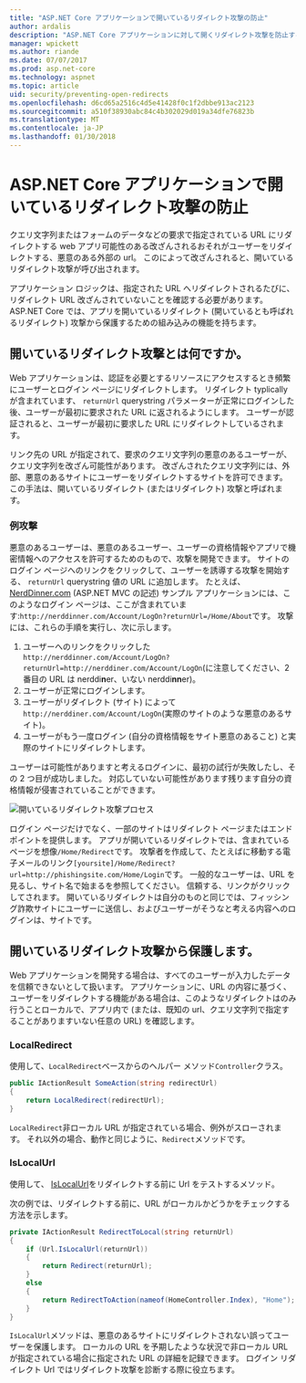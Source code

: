 ```yaml
---
title: "ASP.NET Core アプリケーションで開いているリダイレクト攻撃の防止"
author: ardalis
description: "ASP.NET Core アプリケーションに対して開くリダイレクト攻撃を防止する方法を示します"
manager: wpickett
ms.author: riande
ms.date: 07/07/2017
ms.prod: asp.net-core
ms.technology: aspnet
ms.topic: article
uid: security/preventing-open-redirects
ms.openlocfilehash: d6cd65a2516c4d5e41428f0c1f2dbbe913ac2123
ms.sourcegitcommit: a510f38930abc84c4b302029d019a34dfe76823b
ms.translationtype: MT
ms.contentlocale: ja-JP
ms.lasthandoff: 01/30/2018
---
```

# <a name="preventing-open-redirect-attacks-in-an-aspnet-core-app"></a>ASP.NET Core アプリケーションで開いているリダイレクト攻撃の防止

クエリ文字列またはフォームのデータなどの要求で指定されている URL にリダイレクトする web アプリ可能性のある改ざんされるおそれがユーザーをリダイレクトする、悪意のある外部の url。 このによって改ざんされると、開いているリダイレクト攻撃が呼び出されます。

アプリケーション ロジックは、指定された URL へリダイレクトされるたびに、リダイレクト URL 改ざんされていないことを確認する必要があります。 ASP.NET Core では、アプリを開いているリダイレクト (開いているとも呼ばれるリダイレクト) 攻撃から保護するための組み込みの機能を持ちます。

## <a name="what-is-an-open-redirect-attack"></a>開いているリダイレクト攻撃とは何ですか。

Web アプリケーションは、認証を必要とするリソースにアクセスするとき頻繁にユーザーとログイン ページにリダイレクトします。 リダイレクト typlically が含まれています、 `returnUrl` querystring パラメーターが正常にログインした後、ユーザーが最初に要求された URL に返されるようにします。 ユーザーが認証されると、ユーザーが最初に要求した URL にリダイレクトしているされます。

リンク先の URL が指定されて、要求のクエリ文字列の悪意のあるユーザーが、クエリ文字列を改ざん可能性があります。 改ざんされたクエリ文字列には、外部、悪意のあるサイトにユーザーをリダイレクトするサイトを許可できます。 この手法は、開いているリダイレクト (またはリダイレクト) 攻撃と呼ばれます。

### <a name="an-example-attack"></a>例攻撃

悪意のあるユーザーは、悪意のあるユーザー、ユーザーの資格情報やアプリで機密情報へのアクセスを許可するためのもので、攻撃を開発できます。 サイトのログイン ページへのリンクをクリックして、ユーザーを誘導する攻撃を開始する、 `returnUrl` querystring 値の URL に追加します。 たとえば、 [NerdDinner.com](http://nerddinner.com) (ASP.NET MVC の記述) サンプル アプリケーションには、このようなログイン ページは、ここが含まれています:``http://nerddinner.com/Account/LogOn?returnUrl=/Home/About``です。 攻撃には、これらの手順を実行し、次に示します。

1. ユーザーへのリンクをクリックした``http://nerddinner.com/Account/LogOn?returnUrl=http://nerddiner.com/Account/LogOn``(に注意してください、2 番目の URL は nerddi**n**er、いない nerddi**nn**er)。
2. ユーザーが正常にログインします。
3. ユーザーがリダイレクト (サイト) によって``http://nerddiner.com/Account/LogOn``(実際のサイトのような悪意のあるサイト)。
4. ユーザーがもう一度ログイン (自分の資格情報をサイト悪意のあること) と実際のサイトにリダイレクトします。

ユーザーは可能性がありますと考えるログインに、最初の試行が失敗したし、その 2 つ目が成功しました。 対応していない可能性があります残ります自分の資格情報が侵害されていることができます。

![開いているリダイレクト攻撃プロセス](preventing-open-redirects/_static/open-redirection-attack-process.png)

ログイン ページだけでなく、一部のサイトはリダイレクト ページまたはエンドポイントを提供します。 アプリが開いているリダイレクトでは、含まれているページを想像``/Home/Redirect``です。 攻撃者を作成して、たとえばに移動する電子メールのリンク``[yoursite]/Home/Redirect?url=http://phishingsite.com/Home/Login``です。 一般的なユーザーは、URL を見るし、サイト名で始まるを参照してください。 信頼する、リンクがクリックしてされます。 開いているリダイレクトは自分のものと同じでは、フィッシング詐欺サイトにユーザーに送信し、およびユーザーがそうなと考える内容へのログインは、サイトです。

## <a name="protecting-against-open-redirect-attacks"></a>開いているリダイレクト攻撃から保護します。

Web アプリケーションを開発する場合は、すべてのユーザーが入力したデータを信頼できないとして扱います。 アプリケーションに、URL の内容に基づく、ユーザーをリダイレクトする機能がある場合は、このようなリダイレクトはのみ行うことローカルで、アプリ内で (または、既知の url、クエリ文字列で指定することがありますいない任意の URL) を確認します。

### <a name="localredirect"></a>LocalRedirect

使用して、``LocalRedirect``ベースからのヘルパー メソッド`Controller`クラス。

```csharp
public IActionResult SomeAction(string redirectUrl)
{
    return LocalRedirect(redirectUrl);
}
```

``LocalRedirect``非ローカル URL が指定されている場合、例外がスローされます。 それ以外の場合、動作と同じように、``Redirect``メソッドです。

### <a name="islocalurl"></a>IsLocalUrl

使用して、 [IsLocalUrl](https://docs.microsoft.com/aspnet/core/api/microsoft.aspnetcore.mvc.iurlhelper#Microsoft_AspNetCore_Mvc_IUrlHelper_IsLocalUrl_System_String_)をリダイレクトする前に Url をテストするメソッド。

次の例では、リダイレクトする前に、URL がローカルかどうかをチェックする方法を示します。

```csharp
private IActionResult RedirectToLocal(string returnUrl)
{
    if (Url.IsLocalUrl(returnUrl))
    {
        return Redirect(returnUrl);
    }
    else
    {
        return RedirectToAction(nameof(HomeController.Index), "Home");
    }
}
```

`IsLocalUrl`メソッドは、悪意のあるサイトにリダイレクトされない誤ってユーザーを保護します。 ローカルの URL を予期したような状況で非ローカル URL が指定されている場合に指定された URL の詳細を記録できます。 ログイン リダイレクト Url ではリダイレクト攻撃を診断する際に役立ちます。
